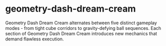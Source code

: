 # geometry-dash-dream-cream
Geometry Dash Dream Cream alternates between five distinct gameplay modes - from tight cube corridors to gravity-defying ball sequences. Each section of Geometry Dash Dream Cream introduces new mechanics that demand flawless execution.
